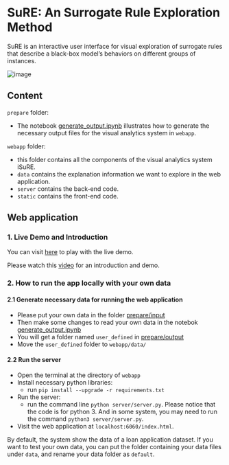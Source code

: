 # SuRE: An Surrogate Rule Exploration Method

SuRE is an interactive user interface for visual exploration of surrogate rules that describe a black-box model’s behaviors on different groups of instances.

![image](https://user-images.githubusercontent.com/9759891/88327894-9a89d700-ccf5-11ea-929f-812673fc257f.png)

## Content

`prepare` folder:

- The notebook [generate_output.ipynb](https://github.com/nyuvis/SuRE/tree/master/prepare/generate_output.ipynb) illustrates how to generate the necessary output files for the visual analytics system in `webapp`.

`webapp` folder:

- this folder contains all the components of the visual analytics system iSuRE.
- `data` contains the explanation information we want to explore in the web application.
- `server` contains the back-end code.
- `static` contains the front-end code. 

## Web application

### 1. Live Demo and Introduction

You can visit [here](http://nyuvis-web.poly.edu/projects/isure/index.html) to play with the live demo.

Please watch this [video](https://www.youtube.com/watch?v=kskukXg1X3s&feature=youtu.be) for an introduction and demo.

### 2. How to run the app locally with your own data

#### 2.1 Generate necessary data for running the web application

- Please put your own data in the folder [prepare/input](https://github.com/nyuvis/SuRE/tree/masterprepare/input)
- Then make some changes to read your own data in the notebok [generate_output.ipynb](https://github.com/nyuvis/SuRE/tree/master/prepare/generate_output.ipynb) 
- You will get a folder named `user_defined` in [prepare/output](https://github.com/nyuvis/SuRE/tree/master/prepare/output)
- Move the `user_defined` folder to `webapp/data/`

#### 2.2 Run the server

- Open the terminal at the directory of  `webapp`
- Install necessary python libraries:
  - run `pip install --upgrade -r requirements.txt`
- Run the server: 
  - run the command line `python server/server.py`. Please notice that the code is for python 3. And in some system, you may need to run the command `python3 server/server.py`.
- Visit the web application at `localhost:6060/index.html`.

By default, the system show the data of a loan application dataset. If you want to test your own data, you can put the folder containing your data files under `data`, and rename your data folder as `default`. 

